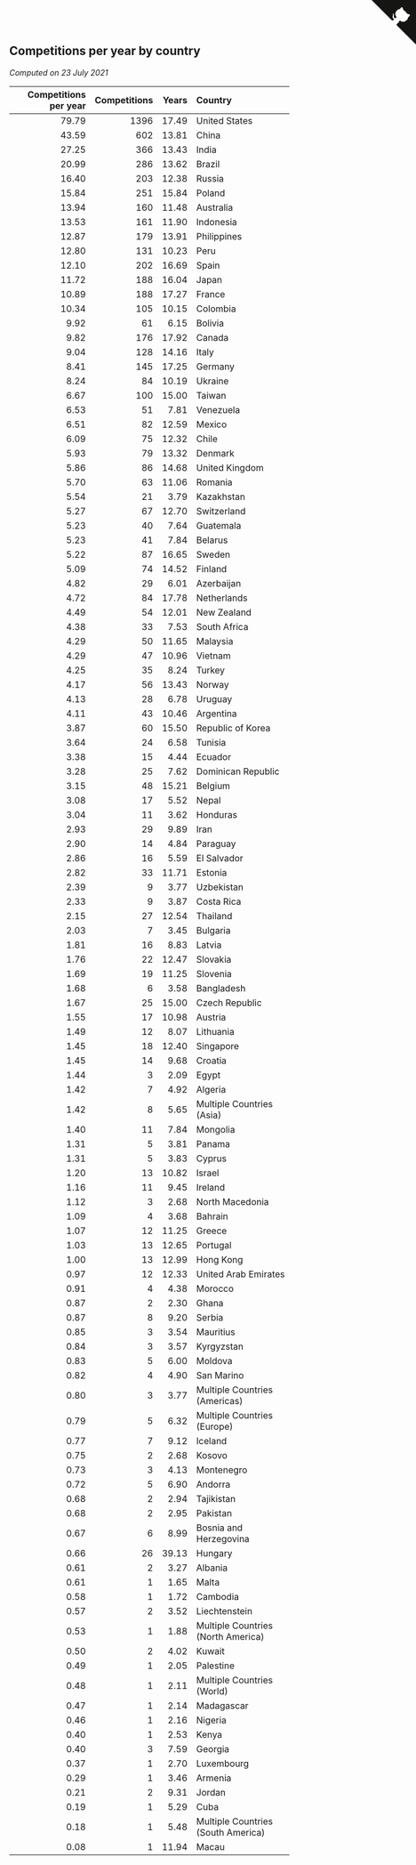 ## Competitions per year by country

*Computed on 23 July 2021*

| Competitions per year | Competitions | Years | Country |
| ---: | ---: | ---: | :--- |
| 79.79 | 1396 | 17.49 | United States |
| 43.59 | 602 | 13.81 | China |
| 27.25 | 366 | 13.43 | India |
| 20.99 | 286 | 13.62 | Brazil |
| 16.40 | 203 | 12.38 | Russia |
| 15.84 | 251 | 15.84 | Poland |
| 13.94 | 160 | 11.48 | Australia |
| 13.53 | 161 | 11.90 | Indonesia |
| 12.87 | 179 | 13.91 | Philippines |
| 12.80 | 131 | 10.23 | Peru |
| 12.10 | 202 | 16.69 | Spain |
| 11.72 | 188 | 16.04 | Japan |
| 10.89 | 188 | 17.27 | France |
| 10.34 | 105 | 10.15 | Colombia |
| 9.92 | 61 | 6.15 | Bolivia |
| 9.82 | 176 | 17.92 | Canada |
| 9.04 | 128 | 14.16 | Italy |
| 8.41 | 145 | 17.25 | Germany |
| 8.24 | 84 | 10.19 | Ukraine |
| 6.67 | 100 | 15.00 | Taiwan |
| 6.53 | 51 | 7.81 | Venezuela |
| 6.51 | 82 | 12.59 | Mexico |
| 6.09 | 75 | 12.32 | Chile |
| 5.93 | 79 | 13.32 | Denmark |
| 5.86 | 86 | 14.68 | United Kingdom |
| 5.70 | 63 | 11.06 | Romania |
| 5.54 | 21 | 3.79 | Kazakhstan |
| 5.27 | 67 | 12.70 | Switzerland |
| 5.23 | 40 | 7.64 | Guatemala |
| 5.23 | 41 | 7.84 | Belarus |
| 5.22 | 87 | 16.65 | Sweden |
| 5.09 | 74 | 14.52 | Finland |
| 4.82 | 29 | 6.01 | Azerbaijan |
| 4.72 | 84 | 17.78 | Netherlands |
| 4.49 | 54 | 12.01 | New Zealand |
| 4.38 | 33 | 7.53 | South Africa |
| 4.29 | 50 | 11.65 | Malaysia |
| 4.29 | 47 | 10.96 | Vietnam |
| 4.25 | 35 | 8.24 | Turkey |
| 4.17 | 56 | 13.43 | Norway |
| 4.13 | 28 | 6.78 | Uruguay |
| 4.11 | 43 | 10.46 | Argentina |
| 3.87 | 60 | 15.50 | Republic of Korea |
| 3.64 | 24 | 6.58 | Tunisia |
| 3.38 | 15 | 4.44 | Ecuador |
| 3.28 | 25 | 7.62 | Dominican Republic |
| 3.15 | 48 | 15.21 | Belgium |
| 3.08 | 17 | 5.52 | Nepal |
| 3.04 | 11 | 3.62 | Honduras |
| 2.93 | 29 | 9.89 | Iran |
| 2.90 | 14 | 4.84 | Paraguay |
| 2.86 | 16 | 5.59 | El Salvador |
| 2.82 | 33 | 11.71 | Estonia |
| 2.39 | 9 | 3.77 | Uzbekistan |
| 2.33 | 9 | 3.87 | Costa Rica |
| 2.15 | 27 | 12.54 | Thailand |
| 2.03 | 7 | 3.45 | Bulgaria |
| 1.81 | 16 | 8.83 | Latvia |
| 1.76 | 22 | 12.47 | Slovakia |
| 1.69 | 19 | 11.25 | Slovenia |
| 1.68 | 6 | 3.58 | Bangladesh |
| 1.67 | 25 | 15.00 | Czech Republic |
| 1.55 | 17 | 10.98 | Austria |
| 1.49 | 12 | 8.07 | Lithuania |
| 1.45 | 18 | 12.40 | Singapore |
| 1.45 | 14 | 9.68 | Croatia |
| 1.44 | 3 | 2.09 | Egypt |
| 1.42 | 7 | 4.92 | Algeria |
| 1.42 | 8 | 5.65 | Multiple Countries (Asia) |
| 1.40 | 11 | 7.84 | Mongolia |
| 1.31 | 5 | 3.81 | Panama |
| 1.31 | 5 | 3.83 | Cyprus |
| 1.20 | 13 | 10.82 | Israel |
| 1.16 | 11 | 9.45 | Ireland |
| 1.12 | 3 | 2.68 | North Macedonia |
| 1.09 | 4 | 3.68 | Bahrain |
| 1.07 | 12 | 11.25 | Greece |
| 1.03 | 13 | 12.65 | Portugal |
| 1.00 | 13 | 12.99 | Hong Kong |
| 0.97 | 12 | 12.33 | United Arab Emirates |
| 0.91 | 4 | 4.38 | Morocco |
| 0.87 | 2 | 2.30 | Ghana |
| 0.87 | 8 | 9.20 | Serbia |
| 0.85 | 3 | 3.54 | Mauritius |
| 0.84 | 3 | 3.57 | Kyrgyzstan |
| 0.83 | 5 | 6.00 | Moldova |
| 0.82 | 4 | 4.90 | San Marino |
| 0.80 | 3 | 3.77 | Multiple Countries (Americas) |
| 0.79 | 5 | 6.32 | Multiple Countries (Europe) |
| 0.77 | 7 | 9.12 | Iceland |
| 0.75 | 2 | 2.68 | Kosovo |
| 0.73 | 3 | 4.13 | Montenegro |
| 0.72 | 5 | 6.90 | Andorra |
| 0.68 | 2 | 2.94 | Tajikistan |
| 0.68 | 2 | 2.95 | Pakistan |
| 0.67 | 6 | 8.99 | Bosnia and Herzegovina |
| 0.66 | 26 | 39.13 | Hungary |
| 0.61 | 2 | 3.27 | Albania |
| 0.61 | 1 | 1.65 | Malta |
| 0.58 | 1 | 1.72 | Cambodia |
| 0.57 | 2 | 3.52 | Liechtenstein |
| 0.53 | 1 | 1.88 | Multiple Countries (North America) |
| 0.50 | 2 | 4.02 | Kuwait |
| 0.49 | 1 | 2.05 | Palestine |
| 0.48 | 1 | 2.11 | Multiple Countries (World) |
| 0.47 | 1 | 2.14 | Madagascar |
| 0.46 | 1 | 2.16 | Nigeria |
| 0.40 | 1 | 2.53 | Kenya |
| 0.40 | 3 | 7.59 | Georgia |
| 0.37 | 1 | 2.70 | Luxembourg |
| 0.29 | 1 | 3.46 | Armenia |
| 0.21 | 2 | 9.31 | Jordan |
| 0.19 | 1 | 5.29 | Cuba |
| 0.18 | 1 | 5.48 | Multiple Countries (South America) |
| 0.08 | 1 | 11.94 | Macau |


<a href="https://github.com/jonatanklosko/wca_statistics" class="github-corner" aria-label="View source on Github"><svg width="80" height="80" viewBox="0 0 250 250" style="fill:#151513; color:#fff; position: absolute; top: 0; border: 0; right: 0;" aria-hidden="true"><path d="M0,0 L115,115 L130,115 L142,142 L250,250 L250,0 Z"></path><path d="M128.3,109.0 C113.8,99.7 119.0,89.6 119.0,89.6 C122.0,82.7 120.5,78.6 120.5,78.6 C119.2,72.0 123.4,76.3 123.4,76.3 C127.3,80.9 125.5,87.3 125.5,87.3 C122.9,97.6 130.6,101.9 134.4,103.2" fill="currentColor" style="transform-origin: 130px 106px;" class="octo-arm"></path><path d="M115.0,115.0 C114.9,115.1 118.7,116.5 119.8,115.4 L133.7,101.6 C136.9,99.2 139.9,98.4 142.2,98.6 C133.8,88.0 127.5,74.4 143.8,58.0 C148.5,53.4 154.0,51.2 159.7,51.0 C160.3,49.4 163.2,43.6 171.4,40.1 C171.4,40.1 176.1,42.5 178.8,56.2 C183.1,58.6 187.2,61.8 190.9,65.4 C194.5,69.0 197.7,73.2 200.1,77.6 C213.8,80.2 216.3,84.9 216.3,84.9 C212.7,93.1 206.9,96.0 205.4,96.6 C205.1,102.4 203.0,107.8 198.3,112.5 C181.9,128.9 168.3,122.5 157.7,114.1 C157.9,116.9 156.7,120.9 152.7,124.9 L141.0,136.5 C139.8,137.7 141.6,141.9 141.8,141.8 Z" fill="currentColor" class="octo-body"></path></svg></a><style>.github-corner:hover .octo-arm{animation:octocat-wave 560ms ease-in-out}@keyframes octocat-wave{0%,100%{transform:rotate(0)}20%,60%{transform:rotate(-25deg)}40%,80%{transform:rotate(10deg)}}@media (max-width:500px){.github-corner:hover .octo-arm{animation:none}.github-corner .octo-arm{animation:octocat-wave 560ms ease-in-out}}</style>
